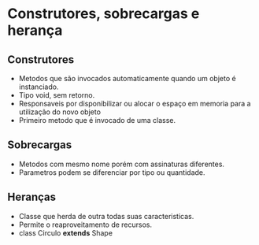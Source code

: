 # Construtores, sobrecargas e herança

## Construtores
- Metodos que são invocados automaticamente quando um objeto é instanciado.  
- Tipo void, sem retorno.  
- Responsaveis por disponibilizar ou alocar o espaço em memoria para a utilização do novo objeto  
- Primeiro metodo que é invocado de uma classe.  

## Sobrecargas
- Metodos com mesmo nome porém com assinaturas diferentes.  
- Parametros podem se diferenciar por tipo ou quantidade.  

## Heranças
- Classe que herda de outra todas suas caracteristicas.  
- Permite o reaproveitamento de recursos.  
- class Circulo **extends** Shape  